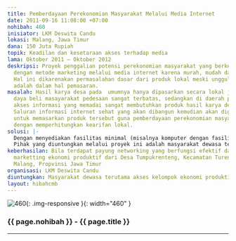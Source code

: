 ```yaml
---
title: Pemberdayaan Perekonomian Masyarakat Melalui Media Internet
date: 2011-09-16 11:08:00 +07:00
nohibah: 460
inisiator: LKM Deswita Candu
lokasi: Malang, Jawa Timur
dana: 150 Juta Rupiah
topik: Keadilan dan kesetaraan akses terhadap media
lama: Oktober 2011 – Oktober 2012
deskripsi: Proyek penggalian potensi perekonomian masyarakat yang berkearifan lokal
  dengan metode marketing melalui media internet karena murah, mudah dan efektif.
  Hal ini dikarenakan permasalahan dasar dari produk lokal meski unggulan dan berkualitas
  adalah dalam hal pemasaran.
masalah: Hasil karya desa pada  umumnya hanya dipasarkan secara lokal juga padahal
  daya beli masayarakat pedesaan sangat terbatas, sedangkan di daerah perkotaan dengan
  akses informasi yang memadai sangat membutuhkan produk hasil karya desa tersebut.
  Saluran informasi internet sehat yang akan dibangun kemudian akan digunakan  bersama
  untuk memasarkan produk tersebut guna pemberdayaan perekonomian masyarakat luas
  dengan memperhitungkan kearifan lokal.
solusi: |-
  Dengan menyediakan fasilitas minimal (misalnya komputer dengan fasilitas modem dan billing internetnya untuk periode tertentu) sehingga digunakan teknologi tepat guna beserta pelatihannya untuk operasional awal. Pemberdayaan berikutnya akan dipantau sambil diberikan masukan hingga dapat mandiri menjalankan aktifitas pemberdayaan.
  Pihak yang diuntungkan melalui proyek ini adalah masyarakat dewasa terutama akses kelompok ekonomi produktif (15 tahun ke atas) yg terdiri dari petani, pedagang & peternak, juga kaum muda yang membutuhkan lowongan pekerjaan setelah studi (15 – 25 tahun).
keberhasilan: Bila terdapat payung networking yang berfungsi efektif dalam menunjang
  marketting ekonomi produktif dari Desa Tumpukrenteng, Kecamatan Turen, Kabupaten
  Malang, Propvinsi Jawa Timur
organisasi: LKM Deswita Candu
diuntungkan: Masyarakat dewasa terutama akses kelompok ekonomi produktif (15 tahun ke atas) yg terdiri dari petani, pedagang & peternak. Kaum muda yg membutuhkan lowongan pekerjaan setelah studi (15 - 25 tahun).
layout: hibahcmb
---
```


![460](/static/img/hibahcmb/460.png){: .img-responsive }{: width="460" }

### {{ page.nohibah }} - {{ page.title }}

---

